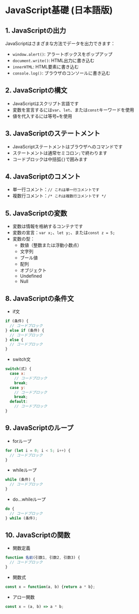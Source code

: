 # JavaScript基礎 (日本語版)

## 1. JavaScriptの出力
JavaScriptはさまざまな方法でデータを出力できます：
- `window.alert()`: アラートボックスをポップアップ
- `document.write()`: HTML出力に書き込む
- `innerHTML`: HTML要素に書き込む
- `console.log()`: ブラウザのコンソールに書き込む

## 2. JavaScriptの構文
- JavaScriptはスクリプト言語です
- 変数を宣言するには`var`、`let`、または`const`キーワードを使用
- 値を代入するには等号`=`を使用

## 3. JavaScriptのステートメント
- JavaScriptステートメントはブラウザへのコマンドです
- ステートメントは通常セミコロン`;`で終わります
- コードブロックは中括弧`{}`で囲みます

## 4. JavaScriptのコメント
- 単一行コメント：`// これは単一行コメントです`
- 複数行コメント：`/* これは複数行コメントです */`

## 5. JavaScriptの変数
- 変数は情報を格納するコンテナです
- 変数の宣言：`var x;`、`let y;`、または`const z = 5;`
- 変数の型：
  - 数値（整数または浮動小数点）
  - 文字列
  - ブール値
  - 配列
  - オブジェクト
  - Undefined
  - Null

## 8. JavaScriptの条件文
- if文
```javascript
if (条件) {
  // コードブロック
} else if (条件) {
  // コードブロック
} else {
  // コードブロック
}
```
- switch文
```javascript
switch(式) {
  case x:
    // コードブロック
    break;
  case y:
    // コードブロック
    break;
  default:
    // コードブロック
}
```

## 9. JavaScriptのループ
- forループ
```javascript
for (let i = 0; i < 5; i++) {
  // コードブロック
}
```
- whileループ
```javascript
while (条件) {
  // コードブロック
}
```
- do...whileループ
```javascript
do {
  // コードブロック
} while (条件);
```

## 10. JavaScriptの関数
- 関数定義
```javascript
function 名前(引数1, 引数2, 引数3) {
  // コードブロック
}
```
- 関数式
```javascript
const x = function(a, b) {return a * b};
```
- アロー関数
```javascript
const x = (a, b) => a * b;
```